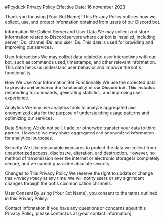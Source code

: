 #Pcyduck Privacy Policy
Effective Date: 16 november 2023

Thank you for using [Your Bot Name]! This Privacy Policy outlines how we collect, use, and protect information obtained from users of our Discord bot.

Information We Collect
Server and User Data
We may collect and store information related to Discord servers where our bot is installed, including server IDs, channel IDs, and user IDs. This data is used for providing and improving our services.

User Interactions
We may collect data related to user interactions with our bot, such as commands used, timestamps, and other relevant information. This data helps us understand user behavior and improve the bot's functionality.

How We Use Your Information
Bot Functionality
We use the collected data to provide and enhance the functionality of our Discord bot. This includes responding to commands, generating statistics, and improving user experience.

Analytics
We may use analytics tools to analyze aggregated and anonymized data for the purpose of understanding usage patterns and optimizing our services.

Data Sharing
We do not sell, trade, or otherwise transfer your data to third parties. However, we may share aggregated and anonymized information for analytical purposes.

Security
We take reasonable measures to protect the data we collect from unauthorized access, disclosure, alteration, and destruction. However, no method of transmission over the internet or electronic storage is completely secure, and we cannot guarantee absolute security.

Changes to This Privacy Policy
We reserve the right to update or change this Privacy Policy at any time. We will notify users of any significant changes through the bot's communication channels.

User Consent
By using [Your Bot Name], you consent to the terms outlined in this Privacy Policy.

Contact Information
If you have any questions or concerns about this Privacy Policy, please contact us at [your contact information].
